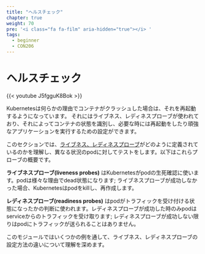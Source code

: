 ```yaml
---
title: "ヘルスチェック"
chapter: true
weight: 70
pre: '<i class="fa fa-film" aria-hidden="true"></i> '
tags:
  - beginner
  - CON206
---
```


<!--
# Health Checks
-->
# ヘルスチェック

{{< youtube J5fgguK8Bok >}}

<!--
By default, Kubernetes will restart a container if it crashes for any reason. It uses Liveness and Readiness probes which can be configured for running a robust application by identifying the healthy containers to send traffic to and restarting the ones when required.
-->
Kubernetesは何らかの理由でコンテナがクラッシュした場合は、それを再起動するようになっています。
それにはライブネス、レディネスプローブが使われており、それによってコンテナの状態を識別し、必要な時には再起動をしたり頑強なアプリケーションを実行するための設定ができます。

<!--
In this section, we will understand how [liveness and readiness probes](https://kubernetes.io/docs/tasks/configure-pod-container/configure-liveness-readiness-probes/) are defined and test the same against different states of a pod. Below is the high level description of how these probes work.
-->
このセクションでは、[ライブネス、レディネスプローブ](https://kubernetes.io/docs/tasks/configure-pod-container/configure-liveness-readiness-probes/)がどのように定義されているのかを理解し、異なる状況のpodに対してテストをします。以下はこれらプローブの概要です。

<!--
**Liveness probes** are used in Kubernetes to know when a pod is alive or dead. A pod can be in a dead state for a variety of reasons; Kubernetes will kill and recreate the pod when a liveness probe does not pass.
-->
**ライブネスプローブ(liveness probes)** はKubernetesがpodの生死確認に使います。podは様々な理由でdead状態になります; ライブネスプローブが成功しなかった場合、Kubernetesはpodをkillし、再作成します。

<!--
**Readiness probes** are used in Kubernetes to know when a pod is ready to serve traffic. Only when the readiness probe passes will a pod receive traffic from the service; if a readiness probe fails traffic will not be sent to the pod.
-->
**レディネスプローブ(readiness probes)** はpodがトラフィックを受け付ける状態になったかの判断に使われます。レディネスプローブが成功した時のみpodはserviceからのトラフィックを受け取ります; レディネスプローブが成功しない限りはpodにトラフィックが送られることはありません。

<!--
We will review some examples in this module to understand different options for configuring liveness and readiness probes.
-->
このモジュールではいくつかの例を通して、ライブネス、レディネスプローブの設定方法の違いについて理解を深めます。